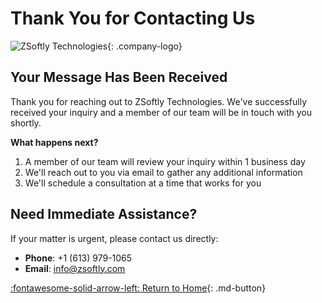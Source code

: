 # Thank You for Contacting Us

![ZSoftly Technologies](assets/images/fullColorWithPadding.jpg){: .company-logo}

## Your Message Has Been Received

Thank you for reaching out to ZSoftly Technologies. We've successfully received your inquiry and a member of our team will be in touch with you shortly.

**What happens next?**

1. A member of our team will review your inquiry within 1 business day
2. We'll reach out to you via email to gather any additional information
3. We'll schedule a consultation at a time that works for you

## Need Immediate Assistance?

If your matter is urgent, please contact us directly:

- **Phone**: +1 (613) 979-1065
- **Email**: info@zsoftly.com

[:fontawesome-solid-arrow-left: Return to Home](index.md){: .md-button}

<style>
.company-logo {
  max-width: 200px;
  margin: 2rem auto;
  display: block;
}
</style>